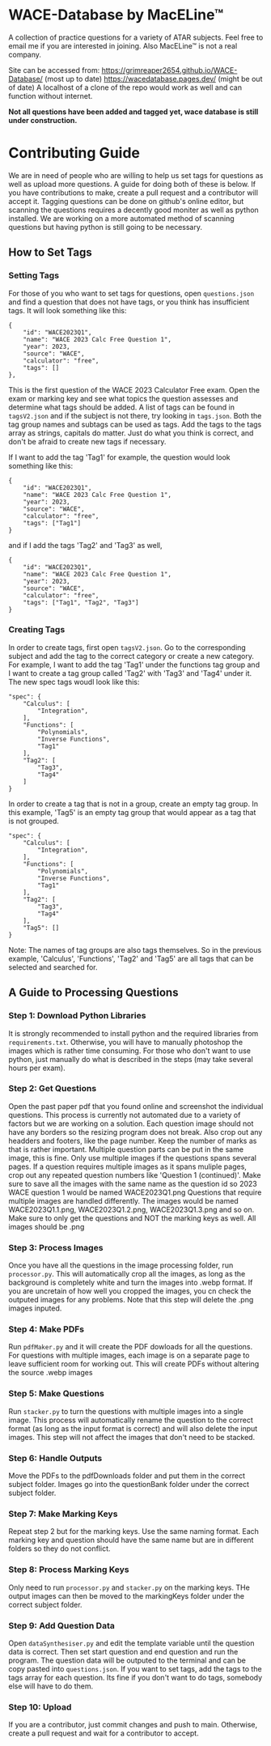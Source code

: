 # WACE-Database by MacELine™
A collection of practice questions for a variety of ATAR subjects. 
Feel free to email me if you are interested in joining. 
Also MacELine™ is not a real company. 

Site can be accessed from:
https://grimreaper2654.github.io/WACE-Database/ (most up to date) 
https://wacedatabase.pages.dev/ (might be out of date) 
A localhost of a clone of the repo would work as well and can function without internet. 

**Not all questions have been added and tagged yet, wace database is still under construction.**

# Contributing Guide
We are in need of people who are willing to help us set tags for questions as well as upload more questions. A guide for doing both of these is below. If you have contributions to make, create a pull request and a contributor will accept it. Tagging questions can be done on github's online editor, but scanning the questions requires a decently good moniter as well as python installed. We are working on a more automated method of scanning questions but having python is still going to be necessary.

## How to Set Tags

### Setting Tags
For those of you who want to set tags for questions, open `questions.json` and find a question that does not have tags, or you think has insufficient tags.
It will look something like this:
```
{
    "id": "WACE2023Q1",
    "name": "WACE 2023 Calc Free Question 1",
    "year": 2023,
    "source": "WACE",
    "calculator": "free",
    "tags": []
},
```
This is the first question of the WACE 2023 Calculator Free exam.
Open the exam or marking key and see what topics the question assesses and determine what tags should be added.
A list of tags can be found in `tagsV2.json` and if the subject is not there, try looking in `tags.json`. Both the tag group names and subtags can be used as tags.
Add the tags to the tags array as strings, capitals do matter.
Just do what you think is correct, and don't be afraid to create new tags if necessary.

If I want to add the tag 'Tag1' for example, the question would look something like this:
```
{
    "id": "WACE2023Q1",
    "name": "WACE 2023 Calc Free Question 1",
    "year": 2023,
    "source": "WACE",
    "calculator": "free",
    "tags": ["Tag1"]
}
```
and if I add the tags 'Tag2' and 'Tag3' as well,
```
{
    "id": "WACE2023Q1",
    "name": "WACE 2023 Calc Free Question 1",
    "year": 2023,
    "source": "WACE",
    "calculator": "free",
    "tags": ["Tag1", "Tag2", "Tag3"]
}
```

### Creating Tags
In order to create tags, first open `tagsV2.json`. Go to the corresponding subject and add the tag to the correct category or create a new category. 
For example, I want to add the tag 'Tag1' under the functions tag group and I want to create a tag group called 'Tag2' with 'Tag3' and 'Tag4' under it. The new spec tags woudl look like this:
```
"spec": {
    "Calculus": [
        "Integration", 
    ],
    "Functions": [
        "Polynomials",
        "Inverse Functions",
        "Tag1"
    ],
    "Tag2": [
        "Tag3",
        "Tag4"
    ]
}
```
In order to create a tag that is not in a group, create an empty tag group. In this example, 'Tag5' is an empty tag group that would appear as a tag that is not grouped.
```
"spec": {
    "Calculus": [
        "Integration", 
    ],
    "Functions": [
        "Polynomials",
        "Inverse Functions",
        "Tag1"
    ],
    "Tag2": [
        "Tag3",
        "Tag4"
    ],
    "Tag5": []
}
```
Note: The names of tag groups are also tags themselves. So in the previous example, 'Calculus', 'Functions', 'Tag2' and 'Tag5' are all tags that can be selected and searched for.

## A Guide to Processing Questions

### Step 1: Download Python Libraries
It is strongly recommended to install python and the required libraries from `requirements.txt`. 
Otherwise, you will have to manually photoshop the images which is rather time consuming. 
For those who don't want to use python, just manually do what is described in the steps (may take several hours per exam).

### Step 2: Get Questions
Open the past paper pdf that you found online and screenshot the individual questions. 
This process is currently not automated due to a variety of factors but we are working on a solution. 
Each question image should not have any borders so the resizing program does not break. Also crop out any headders and footers, like the page number. Keep the number of marks as that is rather important.
Multiple question parts can be put in the same image, this is fine. Only use multiple images if the questions spans several pages.
If a question requires multiple images as it spans muliple pages, crop out any repeated question numbers like 'Question 1 (continued)'.
Make sure to save all the images with the same name as the question id so 2023 WACE question 1 would be named WACE2023Q1.png
Questions that require multiple images are handled differently. The images would be named WACE2023Q1.1.png, WACE2023Q1.2.png, WACE2023Q1.3.png and so on.
Make sure to only get the questions and NOT the marking keys as well. All images should be .png

### Step 3: Process Images
Once you have all the questions in the image processing folder, run `processor.py`. This will automatically crop all the images, as long as the background is completely white and turn the images into .webp format.
If you are uncretain of how well you cropped the images, you cn check the outputed images for any problems.
Note that this step will delete the .png images inputed.

### Step 4: Make PDFs
Run `pdfMaker.py` and it will create the PDF dowloads for all the questions. For questions with multiple images, each image is on a separate page to leave sufficient room for working out.
This will create PDFs without altering the source .webp images

### Step 5: Make Questions
Run `stacker.py` to turn the questions with multiple images into a single image. This process will automatically rename the question to the correct format (as long as the input format is correct) and will also delete the input images. This step will not affect the images that don't need to be stacked.

### Step 6: Handle Outputs
Move the PDFs to the pdfDownloads folder and put them in the correct subject folder. Images go into the questionBank folder under the correct subject folder. 

### Step 7: Make Marking Keys
Repeat step 2 but for the marking keys. Use the same naming format. Each marking key and question should have the same name but are in different folders so they do not conflict.

### Step 8: Process Marking Keys
Only need to run `processor.py` and `stacker.py` on the marking keys. THe output images can then be moved to the markingKeys folder under the correct subject folder. 

### Step 9: Add Question Data
Open `dataSynthesiser.py` and edit the template variable until the question data is correct. Then set start question and end question and run the program. The question data will be outputed to the terminal and can be copy pasted into `questions.json`. 
If you want to set tags, add the tags to the tags array for each question. Its fine if you don't want to do tags, somebody else will have to do them.

### Step 10: Upload
If you are a contributor, just commit changes and push to main. Otherwise, create a pull request and wait for a contributor to accept.
